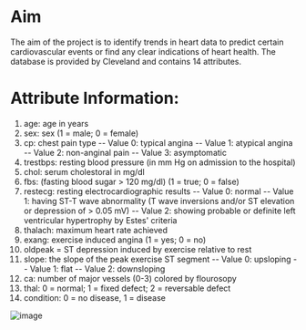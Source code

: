 # Aim 
The aim of the project is to identify trends in heart data to predict certain cardiovascular events or find any clear indications of heart health. The database is provided by Cleveland and contains 14 attributes.

# Attribute Information:
1) age: age in years
2) sex: sex (1 = male; 0 = female)
3) cp: chest pain type
-- Value 0: typical angina
-- Value 1: atypical angina
-- Value 2: non-anginal pain
-- Value 3: asymptomatic
4) trestbps: resting blood pressure (in mm Hg on admission to the hospital)
5) chol: serum cholestoral in mg/dl
6) fbs: (fasting blood sugar > 120 mg/dl) (1 = true; 0 = false)
7) restecg: resting electrocardiographic results
-- Value 0: normal
-- Value 1: having ST-T wave abnormality (T wave inversions and/or ST elevation or depression of > 0.05 mV)
-- Value 2: showing probable or definite left ventricular hypertrophy by Estes' criteria
8) thalach: maximum heart rate achieved
9) exang: exercise induced angina (1 = yes; 0 = no)
10) oldpeak = ST depression induced by exercise relative to rest
11) slope: the slope of the peak exercise ST segment
-- Value 0: upsloping
-- Value 1: flat
-- Value 2: downsloping
12) ca: number of major vessels (0-3) colored by flourosopy
13) thal: 0 = normal; 1 = fixed defect; 2 = reversable defect
14) condition: 0 = no disease, 1 = disease

![image](https://user-images.githubusercontent.com/43147324/86821795-81e1b600-c093-11ea-9644-87f6b48d7928.png)
